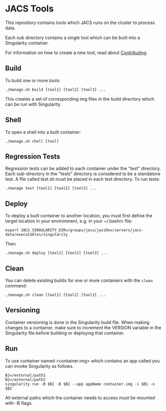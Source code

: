 # JACS Tools

This repository contains tools which JACS runs on the cluster to process data.

Each sub directory contains a single tool which can be built into a Singularity container.

For information on how to create a new tool, read about [Contributing](CONTRIBUTING.md).

## Build
To build one or more tools:
```
./manage.sh build [tool1] [tool2] [tool3] ...
```
This creates a set of corresponding img files in the build directory which can be run with Singularity.

## Shell
To open a shell into a built container:
```
./manage.sh shell [tool]
```

## Regression Tests
Regression tests can be added to each container under the "test" directory. Each sub-directory in the "tests" directory is 
considered to be a standalone test. A file called test.sh must be placed in each test directory. To run tests:
```
./manage test [tool1] [tool2] [tool3] ...
```

## Deploy
To deploy a built container to another location, you must first define the target location in your environment, 
e.g. in your ~/.bashrc file:
```
export JACS_SINGULARITY_DIR=/groups/jacs/jacsDev/servers/jacs-data/executables/singularity
```

Then
```
./manage.sh deploy [tool1] [tool2] [tool3] ...
```

## Clean
You can delete existing builds for one or more containers with the ```clean``` command:
```
./manage.sh clean [tool1] [tool2] [tool3] ...
```

## Versioning
Container versioning is done in the Singularity build file. When making changes to a container, make sure to increment the
VERSION variable in the Singularity file before building or deploying that container.

## Run
To use container named <container.img> which contains an app called <appName> you can invoke Singularity as follows. 
```
B1=/external/path1
B2=/external/path2
singularity run -B $B1 -B $B2 --app appName container.img -i $B1 -o $B2
```
All external paths which the container needs to access must be mounted with -B flags.

